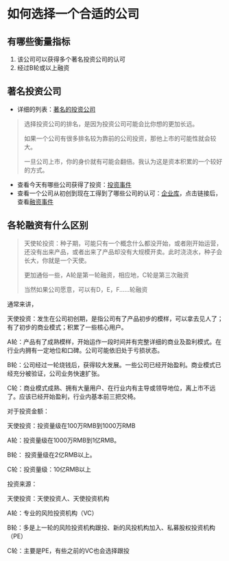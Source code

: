 # 如何选择一个合适的公司

## 有哪些衡量指标

1. 该公司可以获得多个著名投资公司的认可
2. 经过B轮或以上融资

## 著名投资公司

- 详细的列表：[著名的投资公司](https://zdb.pedaily.cn/company/)

> 选择投资公司的排名，是因为投资公司可能会比你想的更加长远。
>
> 如果一个公司有很多排名较为靠前的公司投资，那他上市的可能性就会较大。
>
> 一旦公司上市，你的身价就有可能会翻倍。我认为这是资本积累的一个较好的方式。

- 查看今天有哪些公司获得了投资：[投资事件](https://zdb.pedaily.cn/inv/)
- 查看一个公司从初创到现在工得到了哪些公司的认可：[企业库](https://zdb.pedaily.cn/enterprise/)，点击链接后，查看[融资事件](https://zdb.pedaily.cn/enterprise/show65701/#inv-box)

## 各轮融资有什么区别

> 天使轮投资：种子期，可能只有一个概念什么都没开始，或者刚开始运营，还没有出来产品，或者出来了产品却没有大规模开卖。此时浇浇水，种子会长大，你就是一个天使。
>
> 更加通俗一些，A轮是第一轮融资，相应地，C轮是第三次融资
>
> 当然如果公司愿意，可以有D，E，F……轮融资

通常来讲，

天使投资：发生在公司初创期，是指公司有了产品初步的模样，可以拿去见人了；有了初步的商业模式；积累了一些核心用户。

A轮：产品有了成熟模样，开始运作一段时间并有完整详细的商业及盈利模式。在行业内拥有一定地位和口碑。公司可能依旧处于亏损状态。

B轮：公司经过一轮烧钱后，获得较大发展。一些公司已经开始盈利。商业模式已经充分被验证，公司业务快速扩张。

C轮：商业模式成熟、拥有大量用户、在行业内有主导或领导地位，离上市不远了。应该已经开始盈利，行业内基本前三把交椅。

对于投资金额：

天使投资：投资量级在100万RMB到1000万RMB

A轮：投资量级在1000万RMB到1亿RMB。

B轮： 投资量级在2亿RMB以上。

C轮：投资量级：10亿RMB以上

投资来源：

天使投资：天使投资人、天使投资机构

A轮：专业的风险投资机构（VC）

B轮：多是上一轮的风险投资机构跟投、新的风投机构加入、私募股权投资机构（PE）

C轮：主要是PE，有些之前的VC也会选择跟投